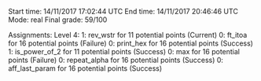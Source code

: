 Start time: 14/11/2017 17:02:44 UTC
End time: 14/11/2017 20:46:46 UTC
Mode: real
Final grade: 59/100


Assignments:
  Level 4:
    1: rev_wstr for 11 potential points (Current)
    0: ft_itoa for 16 potential points (Failure)
    0: print_hex for 16 potential points (Success)
    1: is_power_of_2 for 11 potential points (Success)
    0: max for 16 potential points (Failure)
    0: repeat_alpha for 16 potential points (Success)
    0: aff_last_param for 16 potential points (Success)
